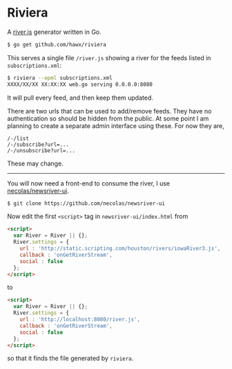# Riviera

A [river.js][] generator written in Go.

``` bash
$ go get github.com/hawx/riviera
```

This serves a single file `/river.js` showing a river for the feeds listed in
`subscriptions.xml`:

``` bash
$ riviera --opml subscriptions.xml
XXXX/XX/XX XX:XX:XX web.go serving 0.0.0.0:8080
```

It will pull every feed, and then keep them updated.

There are two urls that can be used to add/remove feeds. They have no
authentication so should be hidden from the public. At some point I am planning
to create a separate admin interface using these. For now they are,

```
/-/list
/-/subscribe?url=...
/-/unsubscribe?url=...
```

These may change.

---

You will now need a front-end to consume the river, I use
[necolas/newsriver-ui][newsriver-ui].

``` bash
$ git clone https://github.com/necolas/newsriver-ui
```

Now edit the first `<script>` tag in `newsriver-ui/index.html` from

``` html
<script>
  var River = River || {};
  River.settings = {
    url : 'http://static.scripting.com/houston/rivers/iowaRiver3.js',
    callback : 'onGetRiverStream',
    social : false
  };
</script>
```

to

``` html
<script>
  var River = River || {};
  River.settings = {
    url : 'http://localhost:8080/river.js',
    callback : 'onGetRiverStream',
    social : false
  };
</script>
```

so that it finds the file generated by `riviera`.

[river.js]:     http://riverjs.org
[newsriver-ui]: https://github.com/necolas/newsriver-ui
